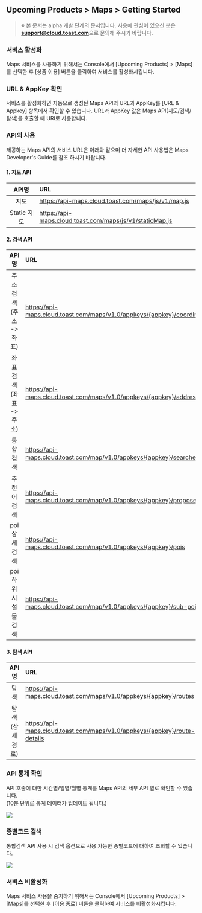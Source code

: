 ## Upcoming Products > Maps > Getting Started

> ※ 본 문서는 alpha 개발 단계의 문서입니다.
> 사용에 관심이 있으신 분은 **support@cloud.toast.com**으로 문의해 주시기 바랍니다.

### 서비스 활성화

Maps 서비스를 사용하기 위해서는 Console에서 [Upcoming Products] > [Maps]를 선택한 후 [상품 이용] 버튼을 클릭하여 서비스를 활성화시킵니다.




### URL & AppKey 확인
서비스를 활성화하면 자동으로 생성된 Maps API의 URL과 AppKey를 [URL & Appkey] 항목에서 확인할 수 있습니다. URL과 AppKey 값은 Maps API(지도/검색/탐색)를 호출할 때 URI로 사용합니다.

### API의 사용
제공하는 Maps API의 서비스 URL은 아래와 같으며 더 자세한  API 사용법은 Maps Developer's Guide를 참조 하시기 바랍니다.

#### 1. 지도 API

|API명|	URL|
|:---:|:---|
|지도|https://api-maps.cloud.toast.com/maps/js/v1/map.js|
|Static 지도|https://api-maps.cloud.toast.com/maps/js/v1/staticMap.js|


#### 2. 검색 API

|API명|	URL|
|:---:|:---|
|주소검색(주소 -> 좌표)|https://api-maps.cloud.toast.com/maps/v1.0/appkeys/{appkey}/coordinates|
|좌표검색(좌표 -> 주소)|https://api-maps.cloud.toast.com/maps/v1.0/appkeys/{appkey}/addresses|
|통합검색|https://api-maps.cloud.toast.com/map/v1.0/appkeys/{appkey}/searches|
|추천어검색|https://api-maps.cloud.toast.com/map/v1.0/appkeys/{appkey}/proposers|
|poi 상세검색|https://api-maps.cloud.toast.com/map/v1.0/appkeys/{appkey}/pois|
|poi 하위 시설물 검색|https://api-maps.cloud.toast.com/map/v1.0/appkeys/{appkey}/sub-pois|


#### 3. 탐색 API

|API명|	URL|
|:---:|:---|
|탐색|https://api-maps.cloud.toast.com/maps/v1.0/appkeys/{appkey}/routes|
|탐색(상세 경로)|https://api-maps.cloud.toast.com/maps/v1.0/appkeys/{appkey}/route-details|

###  API 통계 확인
API 호출에 대한 시간별/일별/월별 통계를 Maps API의 세부 API 별로 확인할 수 있습니다.
<br>(10분 단위로 통계 데이터가 업데이트 됩니다.)

![](http://static.toastoven.net/prod_maps/img_02.JPG)


### 종별코드 검색
통합검색 API 사용 시 검색 옵션으로 사용 가능한 종별코드에 대하여 조회할 수 있습니다.

![](http://static.toastoven.net/prod_maps/img_03.JPG)

### 서비스 비활성화
Maps 서비스 사용을 중지하기 위해서는 Console에서 [Upcoming Products] > [Maps]를 선택한 후 [이용 종료] 버튼을 클릭하여 서비스를 비활성화시킵니다.

